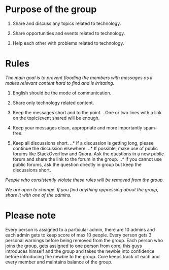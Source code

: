 # Purpose of the group

1. Share and discuss any topics related to technology.

2. Share opportunities and events related to technology. 

3. Help each other with problems related to technology.

# Rules

_The main goal is to prevent flooding the members with messages as it makes relevant content hard to find and is irritating._

1. English should be the mode of communication.

2. Share only technology related content.

3. Keep the messages short and to the point.
..One or two lines with a link on the topic/event shared will be enough.

4. Keep your messages clean, appropriate and more importantly spam-free.

5. Keep all discussions short.
..* If a discussion is getting long, please continue the discussion elsewhere.
..* If possible, make use of public forums like StackOverflow and Quora. Ask the questions in a new public forum and share the link to the forum in the group.
..* If you cannot use public forums, ask the question directly in group but keep the discussions short.

_People who consistently violate these rules will be removed from the group._

_We are open to change. If you find anything oppressing about the group, share it with one of the admins._

# Please note

Every person is assigned to a particular admin, there are 10 admins and each admin gets to keep score of max 10 people.
Every person gets 3 personal warnings before being removed from the group.
Each person who joins the group, gets assigned to one person from core, this guys introduces himself and the group and takes the newbie into confidence before introducing the newbie to the group.
Core keeps track of each and every member and maintains balance of the group.

